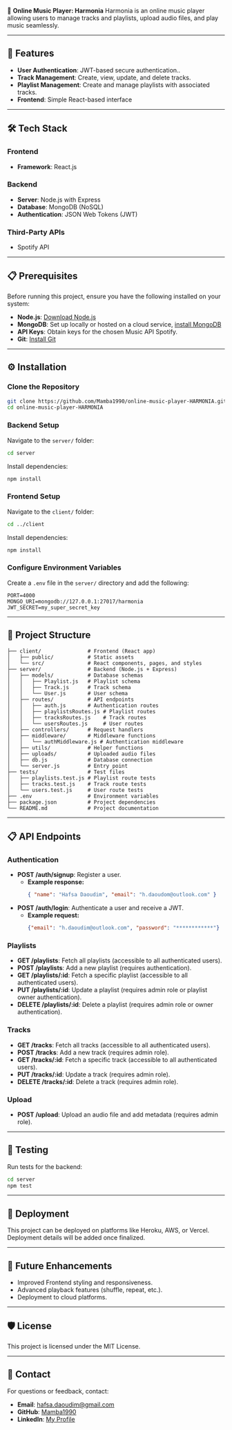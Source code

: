 🎵 **Online Music Player: Harmonia**
Harmonia is an online music player allowing users to manage tracks and playlists, upload audio files, and play music seamlessly.

---

## 🚀 Features
- **User Authentication**: JWT-based secure authentication..
- **Track Management**: Create, view, update, and delete tracks.
- **Playlist Management**: Create and manage playlists with associated tracks.
- **Frontend**: Simple React-based interface

---

## 🛠️ Tech Stack

### Frontend
- **Framework**: React.js

### Backend
- **Server**: Node.js with Express
- **Database**: MongoDB (NoSQL)
- **Authentication**: JSON Web Tokens (JWT)

### Third-Party APIs
- Spotify API

---

## 📋 Prerequisites
Before running this project, ensure you have the following installed on your system:
- **Node.js**: [Download Node.js](https://nodejs.org/)
- **MongoDB**: Set up locally or hosted on a cloud service, [install MongoDB](https://www.mongodb.com/try/download/community)
- **API Keys**: Obtain keys for the chosen Music API Spotify.
- **Git**: [Install Git](https://git-scm.com/)

---

## ⚙️ Installation

### Clone the Repository
```bash
git clone https://github.com/Mamba1990/online-music-player-HARMONIA.git
cd online-music-player-HARMONIA
```

### Backend Setup
Navigate to the `server/` folder:
```bash
cd server
```
Install dependencies:
```bash
npm install
```

### Frontend Setup
Navigate to the `client/` folder:
```bash
cd ../client
```
Install dependencies:
```bash
npm install
```

### Configure Environment Variables
Create a `.env` file in the `server/` directory and add the following:
```env
PORT=4000
MONGO_URI=mongodb://127.0.0.1:27017/harmonia
JWT_SECRET=my_super_secret_key
```

---

## 📂 Project Structure
```
├── client/               # Frontend (React app)
│   ├── public/           # Static assets
│   └── src/              # React components, pages, and styles
├── server/               # Backend (Node.js + Express)
│   ├── models/           # Database schemas
│   │   ├── Playlist.js   # Playlist schema
│   │   ├── Track.js      # Track schema
│   │   └── User.js       # User schema
│   ├── routes/           # API endpoints
│   │   ├── auth.js       # Authentication routes
│   │   ├── playlistsRoutes.js # Playlist routes
│   │   ├── tracksRoutes.js    # Track routes
│   │   └── usersRoutes.js     # User routes
│   ├── controllers/      # Request handlers
│   ├── middleware/       # Middleware functions
│   │   └── authMiddleware.js # Authentication middleware
│   ├── utils/            # Helper functions
│   ├── uploads/          # Uploaded audio files
│   ├── db.js             # Database connection
│   └── server.js         # Entry point
├── tests/                # Test files
│   ├── playlists.test.js # Playlist route tests
│   ├── tracks.test.js    # Track route tests
│   └── users.test.js     # User route tests
├── .env                  # Environment variables
├── package.json          # Project dependencies
└── README.md             # Project documentation
```

---

## 📋 API Endpoints

### Authentication
- **POST /auth/signup**: Register a user.
  - **Example response:**
    ```json
    { "name": "Hafsa Daoudim", "email": "h.daoudom@outlook.com" }
    ```
- **POST /auth/login**: Authenticate a user and receive a JWT.
  - **Example request:**
    ```json
    {"email": "h.daoudim@outlook.com", "password": "************"}
    ```

### Playlists
- **GET /playlists**: Fetch all playlists (accessible to all authenticated users).
- **POST /playlists**: Add a new playlist (requires authentication).
- **GET /playlists/:id**: Fetch a specific playlist (accessible to all authenticated users).
- **PUT /playlists/:id**: Update a playlist (requires admin role or playlist owner authentication).
- **DELETE /playlists/:id**: Delete a playlist (requires admin role or owner authentication).

### Tracks
- **GET /tracks**: Fetch all tracks (accessible to all authenticated users).
- **POST /tracks**: Add a new track (requires admin role).
- **GET /tracks/:id**: Fetch a specific track (accessible to all authenticated users).
- **PUT /tracks/:id**: Update a track (requires admin role).
- **DELETE /tracks/:id**: Delete a track (requires admin role).

### Upload
- **POST /upload**: Upload an audio file and add metadata (requires admin role).

---

## 🧪 Testing

Run tests for the backend:
```bash
cd server
npm test
```

---

## 🚀 Deployment
This project can be deployed on platforms like Heroku, AWS, or Vercel. Deployment details will be added once finalized.

---

## 🚀 Future Enhancements
- Improved Frontend styling and responsiveness.
- Advanced playback features (shuffle, repeat, etc.).
- Deployment to cloud platforms.

---

## 🛡️ License
This project is licensed under the MIT License.

---

## 📧 Contact
For questions or feedback, contact:
- **Email**: hafsa.daoudim@gmail.com
- **GitHub**: [Mamba1990](https://github.com/Mamba1990)
- **LinkedIn**: [My Profile](#)
